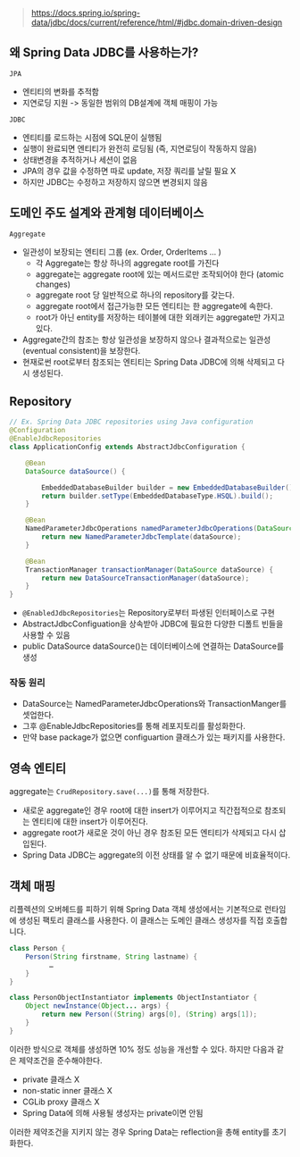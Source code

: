 >https://docs.spring.io/spring-data/jdbc/docs/current/reference/html/#jdbc.domain-driven-design

## 왜 Spring Data JDBC를 사용하는가?

```JPA```
* 엔티티의 변화를 추적함
* 지연로딩 지원 -> 동일한 범위의 DB설계에 객체 매핑이 가능

```JDBC```
* 엔티티를 로드하는 시점에 SQL문이 실행됨 
* 실행이 완료되면 엔티티가 완전히 로딩됨 (즉, 지연로딩이 작동하지 않음)
* 상태변경을 추적하거나 세션이 없음
* JPA의 경우 값을 수정하면 따로 update, 저장 쿼리를 날릴 필요 X
* 하지만 JDBC는 수정하고 저장하지 않으면 변경되지 않음

## 도메인 주도 설계와 관계형 데이터베이스

```Aggregate```
* 일관성이 보장되는 엔티티 그룹 (ex. Order, OrderItems ... )
  * 각 Aggregate는 항상 하나의 aggregate root를 가진다
  * aggregate는 aggregate root에 있는 메서드로만 조작되어야 한다 (atomic changes)
  * aggregate root 당 일반적으로 하나의 repository를 갖는다.
  * aggregate root에서 접근가능한 모든 엔티티는 한 aggregate에 속한다.
  * root가 아닌 entity를 저장하는 테이블에 대한 외래키는 aggregate만 가지고 있다.
* Aggregate간의 참조는 항상 일관성을 보장하지 않으나 결과적으로는 일관성(eventual consistent)을 보장한다.
* 현재로썬 root로부터 참조되는 엔티티는 Spring Data JDBC에 의해 삭제되고 다시 생성된다.

## Repository

```java
// Ex. Spring Data JDBC repositories using Java configuration
@Configuration
@EnableJdbcRepositories                                                                
class ApplicationConfig extends AbstractJdbcConfiguration {                            

    @Bean
    DataSource dataSource() {                                                         

        EmbeddedDatabaseBuilder builder = new EmbeddedDatabaseBuilder();
        return builder.setType(EmbeddedDatabaseType.HSQL).build();
    }

    @Bean
    NamedParameterJdbcOperations namedParameterJdbcOperations(DataSource dataSource) { 
        return new NamedParameterJdbcTemplate(dataSource);
    }

    @Bean
    TransactionManager transactionManager(DataSource dataSource) {                     
        return new DataSourceTransactionManager(dataSource);
    }
}
```
* ```@EnabledJdbcRepositories```는 Repository로부터 파생된 인터페이스로 구현
* AbstractJdbcConfiguation을 상속받아 JDBC에 필요한 다양한 디폴트 빈들을 사용할 수 있음
* public DataSource dataSource()는 데이터베이스에 연결하는 DataSource를 생성

### 작동 원리
* DataSource는 NamedParameterJdbcOperations와 TransactionManger를  셋업한다.
* 그후 @EnableJdbcRepositories를 통해 레포지토리를 활성화한다.
* 만약 base package가 없으면 configuartion 클래스가 있는 패키지를 사용한다.

## 영속 엔티티
aggregate는 ```CrudRepository.save(...)```를 통해 저장한다.
* 새로운 aggregate인 경우 root에 대한 insert가 이루어지고 직간접적으로 참조되는 엔티티에 대한 insert가 이루어진다.
* aggregate root가 새로운 것이 아닌 경우 참조된 모든 엔티티가 삭제되고 다시 삽입된다.
* Spring Data JDBC는 aggregate의 이전 상태를 알 수 없기 때문에 비효율적이다.

## 객체 매핑

리플렉션의 오버헤드를 피하기 위해 Spring Data 객체 생성에서는 기본적으로 런타임에 생성된 팩토리 클래스를 사용한다.
이 클래스는 도메인 클래스 생성자를 직접 호출합니다.
```java
class Person {   
    Person(String firstname, String lastname) {
          … 
    } 
}

class PersonObjectInstantiator implements ObjectInstantiator {    
    Object newInstance(Object... args) {     
        return new Person((String) args[0], (String) args[1]);   
    } 
}
```
이러한 방식으로 객체를 생성하면 10% 정도 성능을 개선할 수 있다.
하지만 다음과 같은 제약조건을 준수해야한다.
* private 클래스 X
*  non-static inner 클래스 X
* CGLib proxy 클래스 X
* Spring Data에 의해 사용될 생성자는 private이면 안됨

이러한 제약조건을 지키지 않는 경우 Spring Data는 reflection을 총해 entity를 초기화한다.
